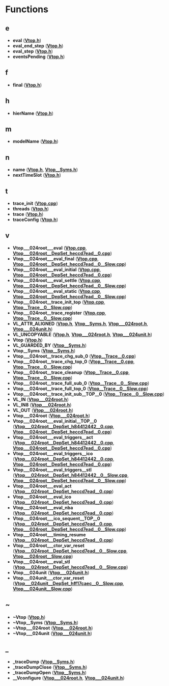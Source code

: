 
# Functions



## e

* **eval** ([**Vtop.h**](Vtop_8h.md))
* **eval\_end\_step** ([**Vtop.h**](Vtop_8h.md))
* **eval\_step** ([**Vtop.h**](Vtop_8h.md))
* **eventsPending** ([**Vtop.h**](Vtop_8h.md))


## f

* **final** ([**Vtop.h**](Vtop_8h.md))


## h

* **hierName** ([**Vtop.h**](Vtop_8h.md))


## m

* **modelName** ([**Vtop.h**](Vtop_8h.md))


## n

* **name** ([**Vtop.h**](Vtop_8h.md), [**Vtop\_\_Syms.h**](Vtop____Syms_8h.md))
* **nextTimeSlot** ([**Vtop.h**](Vtop_8h.md))


## t

* **trace\_init** ([**Vtop.cpp**](Vtop_8cpp.md))
* **threads** ([**Vtop.h**](Vtop_8h.md))
* **trace** ([**Vtop.h**](Vtop_8h.md))
* **traceConfig** ([**Vtop.h**](Vtop_8h.md))


## v

* **Vtop\_\_\_024root\_\_\_eval** ([**Vtop.cpp**](Vtop_8cpp.md), [**Vtop\_\_\_024root\_\_DepSet\_heccd7ead\_\_0.cpp**](Vtop______024root____DepSet__heccd7ead____0_8cpp.md))
* **Vtop\_\_\_024root\_\_\_eval\_final** ([**Vtop.cpp**](Vtop_8cpp.md), [**Vtop\_\_\_024root\_\_DepSet\_heccd7ead\_\_0\_\_Slow.cpp**](Vtop______024root____DepSet__heccd7ead____0____Slow_8cpp.md))
* **Vtop\_\_\_024root\_\_\_eval\_initial** ([**Vtop.cpp**](Vtop_8cpp.md), [**Vtop\_\_\_024root\_\_DepSet\_heccd7ead\_\_0.cpp**](Vtop______024root____DepSet__heccd7ead____0_8cpp.md))
* **Vtop\_\_\_024root\_\_\_eval\_settle** ([**Vtop.cpp**](Vtop_8cpp.md), [**Vtop\_\_\_024root\_\_DepSet\_heccd7ead\_\_0\_\_Slow.cpp**](Vtop______024root____DepSet__heccd7ead____0____Slow_8cpp.md))
* **Vtop\_\_\_024root\_\_\_eval\_static** ([**Vtop.cpp**](Vtop_8cpp.md), [**Vtop\_\_\_024root\_\_DepSet\_heccd7ead\_\_0\_\_Slow.cpp**](Vtop______024root____DepSet__heccd7ead____0____Slow_8cpp.md))
* **Vtop\_\_\_024root\_\_trace\_init\_top** ([**Vtop.cpp**](Vtop_8cpp.md), [**Vtop\_\_Trace\_\_0\_\_Slow.cpp**](Vtop____Trace____0____Slow_8cpp.md))
* **Vtop\_\_\_024root\_\_trace\_register** ([**Vtop.cpp**](Vtop_8cpp.md), [**Vtop\_\_Trace\_\_0\_\_Slow.cpp**](Vtop____Trace____0____Slow_8cpp.md))
* **VL\_ATTR\_ALIGNED** ([**Vtop.h**](Vtop_8h.md), [**Vtop\_\_Syms.h**](Vtop____Syms_8h.md), [**Vtop\_\_\_024root.h**](Vtop______024root_8h.md), [**Vtop\_\_\_024unit.h**](Vtop______024unit_8h.md))
* **VL\_UNCOPYABLE** ([**Vtop.h**](Vtop_8h.md), [**Vtop\_\_\_024root.h**](Vtop______024root_8h.md), [**Vtop\_\_\_024unit.h**](Vtop______024unit_8h.md))
* **Vtop** ([**Vtop.h**](Vtop_8h.md))
* **VL\_GUARDED\_BY** ([**Vtop\_\_Syms.h**](Vtop____Syms_8h.md))
* **Vtop\_\_Syms** ([**Vtop\_\_Syms.h**](Vtop____Syms_8h.md))
* **Vtop\_\_\_024root\_\_trace\_chg\_sub\_0** ([**Vtop\_\_Trace\_\_0.cpp**](Vtop____Trace____0_8cpp.md))
* **Vtop\_\_\_024root\_\_trace\_chg\_top\_0** ([**Vtop\_\_Trace\_\_0.cpp**](Vtop____Trace____0_8cpp.md), [**Vtop\_\_Trace\_\_0\_\_Slow.cpp**](Vtop____Trace____0____Slow_8cpp.md))
* **Vtop\_\_\_024root\_\_trace\_cleanup** ([**Vtop\_\_Trace\_\_0.cpp**](Vtop____Trace____0_8cpp.md), [**Vtop\_\_Trace\_\_0\_\_Slow.cpp**](Vtop____Trace____0____Slow_8cpp.md))
* **Vtop\_\_\_024root\_\_trace\_full\_sub\_0** ([**Vtop\_\_Trace\_\_0\_\_Slow.cpp**](Vtop____Trace____0____Slow_8cpp.md))
* **Vtop\_\_\_024root\_\_trace\_full\_top\_0** ([**Vtop\_\_Trace\_\_0\_\_Slow.cpp**](Vtop____Trace____0____Slow_8cpp.md))
* **Vtop\_\_\_024root\_\_trace\_init\_sub\_\_TOP\_\_0** ([**Vtop\_\_Trace\_\_0\_\_Slow.cpp**](Vtop____Trace____0____Slow_8cpp.md))
* **VL\_IN** ([**Vtop\_\_\_024root.h**](Vtop______024root_8h.md))
* **VL\_IN8** ([**Vtop\_\_\_024root.h**](Vtop______024root_8h.md))
* **VL\_OUT** ([**Vtop\_\_\_024root.h**](Vtop______024root_8h.md))
* **Vtop\_\_\_024root** ([**Vtop\_\_\_024root.h**](Vtop______024root_8h.md))
* **Vtop\_\_\_024root\_\_\_eval\_initial\_\_TOP\_\_0** ([**Vtop\_\_\_024root\_\_DepSet\_h84412442\_\_0.cpp**](Vtop______024root____DepSet__h84412442____0_8cpp.md), [**Vtop\_\_\_024root\_\_DepSet\_heccd7ead\_\_0.cpp**](Vtop______024root____DepSet__heccd7ead____0_8cpp.md))
* **Vtop\_\_\_024root\_\_\_eval\_triggers\_\_act** ([**Vtop\_\_\_024root\_\_DepSet\_h84412442\_\_0.cpp**](Vtop______024root____DepSet__h84412442____0_8cpp.md), [**Vtop\_\_\_024root\_\_DepSet\_heccd7ead\_\_0.cpp**](Vtop______024root____DepSet__heccd7ead____0_8cpp.md))
* **Vtop\_\_\_024root\_\_\_eval\_triggers\_\_ico** ([**Vtop\_\_\_024root\_\_DepSet\_h84412442\_\_0.cpp**](Vtop______024root____DepSet__h84412442____0_8cpp.md), [**Vtop\_\_\_024root\_\_DepSet\_heccd7ead\_\_0.cpp**](Vtop______024root____DepSet__heccd7ead____0_8cpp.md))
* **Vtop\_\_\_024root\_\_\_eval\_triggers\_\_stl** ([**Vtop\_\_\_024root\_\_DepSet\_h84412442\_\_0\_\_Slow.cpp**](Vtop______024root____DepSet__h84412442____0____Slow_8cpp.md), [**Vtop\_\_\_024root\_\_DepSet\_heccd7ead\_\_0\_\_Slow.cpp**](Vtop______024root____DepSet__heccd7ead____0____Slow_8cpp.md))
* **Vtop\_\_\_024root\_\_\_eval\_act** ([**Vtop\_\_\_024root\_\_DepSet\_heccd7ead\_\_0.cpp**](Vtop______024root____DepSet__heccd7ead____0_8cpp.md))
* **Vtop\_\_\_024root\_\_\_eval\_ico** ([**Vtop\_\_\_024root\_\_DepSet\_heccd7ead\_\_0.cpp**](Vtop______024root____DepSet__heccd7ead____0_8cpp.md))
* **Vtop\_\_\_024root\_\_\_eval\_nba** ([**Vtop\_\_\_024root\_\_DepSet\_heccd7ead\_\_0.cpp**](Vtop______024root____DepSet__heccd7ead____0_8cpp.md))
* **Vtop\_\_\_024root\_\_\_ico\_sequent\_\_TOP\_\_0** ([**Vtop\_\_\_024root\_\_DepSet\_heccd7ead\_\_0.cpp**](Vtop______024root____DepSet__heccd7ead____0_8cpp.md), [**Vtop\_\_\_024root\_\_DepSet\_heccd7ead\_\_0\_\_Slow.cpp**](Vtop______024root____DepSet__heccd7ead____0____Slow_8cpp.md))
* **Vtop\_\_\_024root\_\_\_timing\_resume** ([**Vtop\_\_\_024root\_\_DepSet\_heccd7ead\_\_0.cpp**](Vtop______024root____DepSet__heccd7ead____0_8cpp.md))
* **Vtop\_\_\_024root\_\_\_ctor\_var\_reset** ([**Vtop\_\_\_024root\_\_DepSet\_heccd7ead\_\_0\_\_Slow.cpp**](Vtop______024root____DepSet__heccd7ead____0____Slow_8cpp.md), [**Vtop\_\_\_024root\_\_Slow.cpp**](Vtop______024root____Slow_8cpp.md))
* **Vtop\_\_\_024root\_\_\_eval\_stl** ([**Vtop\_\_\_024root\_\_DepSet\_heccd7ead\_\_0\_\_Slow.cpp**](Vtop______024root____DepSet__heccd7ead____0____Slow_8cpp.md))
* **Vtop\_\_\_024unit** ([**Vtop\_\_\_024unit.h**](Vtop______024unit_8h.md))
* **Vtop\_\_\_024unit\_\_\_ctor\_var\_reset** ([**Vtop\_\_\_024unit\_\_DepSet\_hff17caec\_\_0\_\_Slow.cpp**](Vtop______024unit____DepSet__hff17caec____0____Slow_8cpp.md), [**Vtop\_\_\_024unit\_\_Slow.cpp**](Vtop______024unit____Slow_8cpp.md))


## ~

* **~Vtop** ([**Vtop.h**](Vtop_8h.md))
* **~Vtop\_\_Syms** ([**Vtop\_\_Syms.h**](Vtop____Syms_8h.md))
* **~Vtop\_\_\_024root** ([**Vtop\_\_\_024root.h**](Vtop______024root_8h.md))
* **~Vtop\_\_\_024unit** ([**Vtop\_\_\_024unit.h**](Vtop______024unit_8h.md))


## _

* **\_traceDump** ([**Vtop\_\_Syms.h**](Vtop____Syms_8h.md))
* **\_traceDumpClose** ([**Vtop\_\_Syms.h**](Vtop____Syms_8h.md))
* **\_traceDumpOpen** ([**Vtop\_\_Syms.h**](Vtop____Syms_8h.md))
* **\_\_Vconfigure** ([**Vtop\_\_\_024root.h**](Vtop______024root_8h.md), [**Vtop\_\_\_024unit.h**](Vtop______024unit_8h.md))





